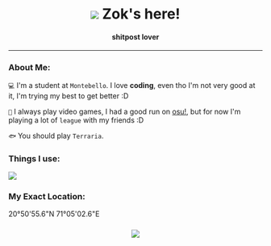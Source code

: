 <h1 align="center"><img src="https://cdn.discordapp.com/emojis/1128560922139574312.gif?size=96"> Zok's here!</h1>

<h4 align='center'>
 shitpost lover
</h4>

---------------------------------------

### About Me:

`💻` I'm a student at `Montebello`. I love <b>coding</b>, even tho I'm not very good at it, I'm trying my best to get better :D

`👾` I always play video games, I had a good run on [osu!](https://osu.ppy.sh/users/13080423), but for now I'm playing a lot of `league` with my friends :D 

`🐟` You should play `Terraria`.

### Things I use:

[![](https://skillicons.dev/icons?i=ps,py,unity)](https://skillicons.dev)

### My Exact Location:

20°50'55.6"N 71°05'02.6"E


<h3 align="center"><img src="https://media1.tenor.com/m/I5K4et0MpQ4AAAAd/jhin-khada-jhin.gif"></img></h3>
